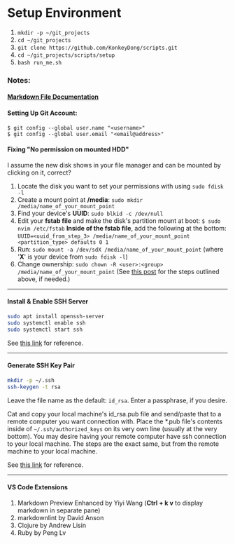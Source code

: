 # Setup Environment
1. `mkdir -p ~/git_projects`
1. `cd ~/git_projects`
1. `git clone https://github.com/KonkeyDong/scripts.git`
1. `cd ~/git_projects/scripts/setup`
1. `bash run_me.sh`

### Notes:

#### [Markdown File Documentation](https://guides.github.com/features/mastering-markdown/)

#### Setting Up Git Account:
```
$ git config --global user.name "<username>"
$ git config --global user.email "<email@address>"
```

#### Fixing "No permission on mounted HDD"
I assume the new disk shows in your file manager and can be mounted by clicking on it, correct?

1. Locate the disk you want to set your permissions with using `sudo fdisk -l`
1. Create a mount point at **/media**: `sudo mkdir /media/name_of_your_mount_point`
1. Find your device's **UUID**: `sudo blkid -c /dev/null`
1. Edit your **fstab file** and make the disk's partition mount at boot:
`$ sudo nvim /etc/fstab`
**Inside of the fstab file**, add the following at the bottom:
`UUID=<uuid_from_step_3> /media/name_of_your_mount_point <partition_type> defaults 0 1`
1. Run: `sudo mount -a /dev/sdX /media/name_of_your_mount_point` (where '**X**' is your device from `sudo fdisk -l`)
1. Change ownership: `sudo chown -R <user>:<group> /media/name_of_your_mount_point`
(See [this post](https://forums.linuxmint.com/viewtopic.php?p=1251135#p1251135) for the steps outlined above, if needed.)

---

#### Install & Enable SSH Server
```bash
sudo apt install openssh-server
sudo systemctl enable ssh
sudo systemctl start ssh
```

See [this link](https://www.cyberciti.biz/faq/ubuntu-linux-install-openssh-server/) for reference.

---

#### Generate SSH Key Pair
```bash
mkdir -p ~/.ssh
ssh-keygen -t rsa
```

Leave the file name as the default: `id_rsa`. Enter a passphrase, if you desire.

Cat and copy your local machine's id_rsa.pub file and send/paste that to a remote computer you want connection with. Place the *.pub file's contents inside of `~/.ssh/authorized_keys` on its very own line (usually at the very bottom). 
You may desire having your remote computer have ssh connection to your local machine. The steps are the exact same, but from the remote machine to your local machine.

See [this link](https://www.siteground.com/kb/generate_ssh_key_in_linux/) for reference.

---

#### VS Code Extensions
1. Markdown Preview Enhanced by Yiyi Wang (**Ctrl + k v** to display markdown in separate pane)
1. markdownlint by David Anson
1. Clojure by Andrew Lisin
1. Ruby by Peng Lv
